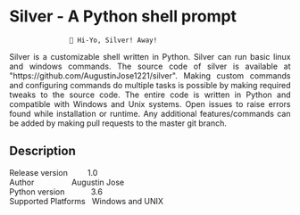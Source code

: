 <h1>Silver - A Python shell prompt</h1>

                                                                
                   🏇 Hi-Yo, Silver! Away!                      
                                                                


<p align="justify">Silver is a customizable shell written in Python. Silver can run basic linux and windows commands. The source code of
silver is available at "https://github.com/AugustinJose1221/silver". Making custom commands and configuring commands 
do multiple tasks is possible by making required tweaks to the source code. The entire code is written in Python and 
compatible with Windows and Unix systems. Open issues to raise errors found while installation or runtime. Any 
additional features/commands can be added by making pull requests to the master git branch.</p>

Description
-----------
<p>
Release version &nbsp;&nbsp;&nbsp;&nbsp;&nbsp;&nbsp;&nbsp;&nbsp;1.0<br>
Author &nbsp;&nbsp;&nbsp;&nbsp;&nbsp;&nbsp;&nbsp;&nbsp;&nbsp;&nbsp;&nbsp;&nbsp;&nbsp;&nbsp;&nbsp;&nbsp;Augustin Jose<br>
Python version &nbsp;&nbsp;&nbsp;&nbsp;&nbsp;&nbsp;&nbsp;&nbsp;&nbsp;&nbsp;&nbsp;3.6<br>
Supported Platforms &nbsp;&nbsp;Windows and UNIX<br>
</p>
